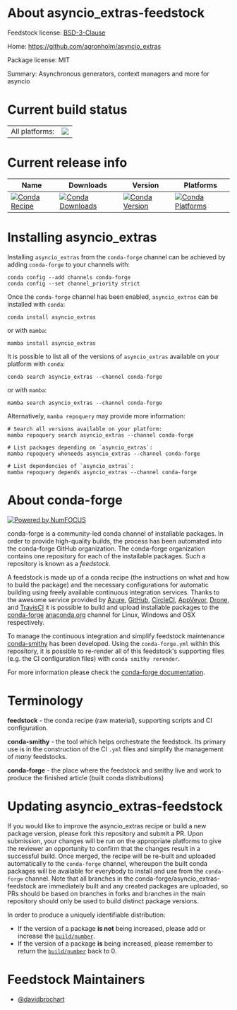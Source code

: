 About asyncio_extras-feedstock
==============================

Feedstock license: [BSD-3-Clause](https://github.com/conda-forge/asyncio_extras-feedstock/blob/main/LICENSE.txt)

Home: https://github.com/agronholm/asyncio_extras

Package license: MIT

Summary: Asynchronous generators, context managers and more for asyncio

Current build status
====================


<table><tr><td>All platforms:</td>
    <td>
      <a href="https://dev.azure.com/conda-forge/feedstock-builds/_build/latest?definitionId=18793&branchName=main">
        <img src="https://dev.azure.com/conda-forge/feedstock-builds/_apis/build/status/asyncio_extras-feedstock?branchName=main">
      </a>
    </td>
  </tr>
</table>

Current release info
====================

| Name | Downloads | Version | Platforms |
| --- | --- | --- | --- |
| [![Conda Recipe](https://img.shields.io/badge/recipe-asyncio_extras-green.svg)](https://anaconda.org/conda-forge/asyncio_extras) | [![Conda Downloads](https://img.shields.io/conda/dn/conda-forge/asyncio_extras.svg)](https://anaconda.org/conda-forge/asyncio_extras) | [![Conda Version](https://img.shields.io/conda/vn/conda-forge/asyncio_extras.svg)](https://anaconda.org/conda-forge/asyncio_extras) | [![Conda Platforms](https://img.shields.io/conda/pn/conda-forge/asyncio_extras.svg)](https://anaconda.org/conda-forge/asyncio_extras) |

Installing asyncio_extras
=========================

Installing `asyncio_extras` from the `conda-forge` channel can be achieved by adding `conda-forge` to your channels with:

```
conda config --add channels conda-forge
conda config --set channel_priority strict
```

Once the `conda-forge` channel has been enabled, `asyncio_extras` can be installed with `conda`:

```
conda install asyncio_extras
```

or with `mamba`:

```
mamba install asyncio_extras
```

It is possible to list all of the versions of `asyncio_extras` available on your platform with `conda`:

```
conda search asyncio_extras --channel conda-forge
```

or with `mamba`:

```
mamba search asyncio_extras --channel conda-forge
```

Alternatively, `mamba repoquery` may provide more information:

```
# Search all versions available on your platform:
mamba repoquery search asyncio_extras --channel conda-forge

# List packages depending on `asyncio_extras`:
mamba repoquery whoneeds asyncio_extras --channel conda-forge

# List dependencies of `asyncio_extras`:
mamba repoquery depends asyncio_extras --channel conda-forge
```


About conda-forge
=================

[![Powered by
NumFOCUS](https://img.shields.io/badge/powered%20by-NumFOCUS-orange.svg?style=flat&colorA=E1523D&colorB=007D8A)](https://numfocus.org)

conda-forge is a community-led conda channel of installable packages.
In order to provide high-quality builds, the process has been automated into the
conda-forge GitHub organization. The conda-forge organization contains one repository
for each of the installable packages. Such a repository is known as a *feedstock*.

A feedstock is made up of a conda recipe (the instructions on what and how to build
the package) and the necessary configurations for automatic building using freely
available continuous integration services. Thanks to the awesome service provided by
[Azure](https://azure.microsoft.com/en-us/services/devops/), [GitHub](https://github.com/),
[CircleCI](https://circleci.com/), [AppVeyor](https://www.appveyor.com/),
[Drone](https://cloud.drone.io/welcome), and [TravisCI](https://travis-ci.com/)
it is possible to build and upload installable packages to the
[conda-forge](https://anaconda.org/conda-forge) [anaconda.org](https://anaconda.org/)
channel for Linux, Windows and OSX respectively.

To manage the continuous integration and simplify feedstock maintenance
[conda-smithy](https://github.com/conda-forge/conda-smithy) has been developed.
Using the ``conda-forge.yml`` within this repository, it is possible to re-render all of
this feedstock's supporting files (e.g. the CI configuration files) with ``conda smithy rerender``.

For more information please check the [conda-forge documentation](https://conda-forge.org/docs/).

Terminology
===========

**feedstock** - the conda recipe (raw material), supporting scripts and CI configuration.

**conda-smithy** - the tool which helps orchestrate the feedstock.
                   Its primary use is in the construction of the CI ``.yml`` files
                   and simplify the management of *many* feedstocks.

**conda-forge** - the place where the feedstock and smithy live and work to
                  produce the finished article (built conda distributions)


Updating asyncio_extras-feedstock
=================================

If you would like to improve the asyncio_extras recipe or build a new
package version, please fork this repository and submit a PR. Upon submission,
your changes will be run on the appropriate platforms to give the reviewer an
opportunity to confirm that the changes result in a successful build. Once
merged, the recipe will be re-built and uploaded automatically to the
`conda-forge` channel, whereupon the built conda packages will be available for
everybody to install and use from the `conda-forge` channel.
Note that all branches in the conda-forge/asyncio_extras-feedstock are
immediately built and any created packages are uploaded, so PRs should be based
on branches in forks and branches in the main repository should only be used to
build distinct package versions.

In order to produce a uniquely identifiable distribution:
 * If the version of a package **is not** being increased, please add or increase
   the [``build/number``](https://docs.conda.io/projects/conda-build/en/latest/resources/define-metadata.html#build-number-and-string).
 * If the version of a package **is** being increased, please remember to return
   the [``build/number``](https://docs.conda.io/projects/conda-build/en/latest/resources/define-metadata.html#build-number-and-string)
   back to 0.

Feedstock Maintainers
=====================

* [@davidbrochart](https://github.com/davidbrochart/)

